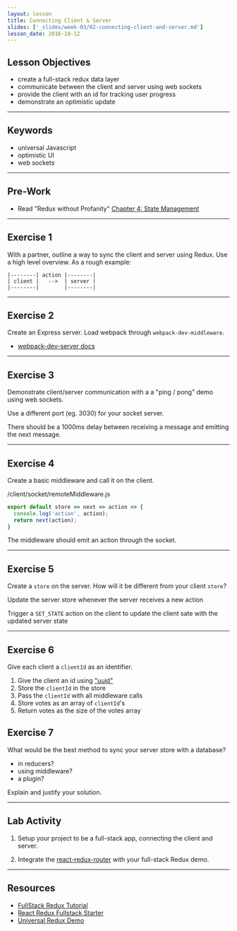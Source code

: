 ```yaml
---
layout: lesson
title: Connecting Client & Server
slides: ['_slides/week-03/02-connecting-client-and-server.md']
lesson_date: 2016-10-12
---
```


## Lesson Objectives

- create a full-stack redux data layer
- communicate between the client and server using web sockets
- provide the client with an id for tracking user progress
- demonstrate an optimistic update

---

## Keywords

- universal Javascript
- optimistic UI
- web sockets

---

## Pre-Work

- Read "Redux without Profanity" [Chapter 4: State Management]( https://tonyhb.gitbooks.io/redux-without-profanity/content/ch1-state-management.html)

---

## Exercise 1

With a partner, outline a way to sync the client and server using Redux. Use a high level overview. As a rough example:

```
|--------| action |--------|
| client |   -->  | server |
|--------|        |--------|
```

---

## Exercise 2

Create an Express server. Load webpack through `webpack-dev-middleware`.

- [webpack-dev-server docs](http://webpack.github.io/docs/webpack-dev-server.html)

---

## Exercise 3

Demonstrate client/server communication with a a "ping / pong" demo using web sockets.

Use a different port (eg. 3030) for your socket server.

There should be a 1000ms delay between receiving a message and emitting the next message.

---

## Exercise 4

Create a basic middleware and call it on the client.

/client/socket/remoteMiddleware.js

```js
export default store => next => action => {
  console.log('action', action);
  return next(action);
}
```

The middleware should emit an action through the socket.

---

## Exercise 5

Create a `store` on the server. How will it be different from your client `store`?

Update the server store whenever the server receives a new action

Trigger a `SET_STATE` action on the client to update the client sate with the updated server state

---

## Exercise 6

Give each client a `clientId` as an identifier.

1. Give the client an id using ["uuid"](https://github.com/defunctzombie/node-uuid)
2. Store the `clientId` in the store
3. Pass the `clientId` with all middleware calls
4. Store votes as an array of `clientId`'s
5. Return votes as the size of the votes array


## Exercise 7

What would be the best method to sync your server store with a database?

- in reducers?
- using middleware?
- a plugin?

Explain and justify your solution.

---

## Lab Activity

1. Setup your project to be a full-stack app, connecting the client and server. 

2. Integrate the [react-redux-router](https://github.com/reactjs/react-router-redux) with your full-stack Redux demo.

---

## Resources
- [FullStack Redux Tutorial](http://teropa.info/blog/2015/09/10/full-stack-redux-tutorial.html)
- [React Redux Fullstack Starter](https://github.com/michaelcheng429/react-redux-fullstack-starter)
- [Universal Redux Demo](https://github.com/erikras/react-redux-universal-hot-example)
